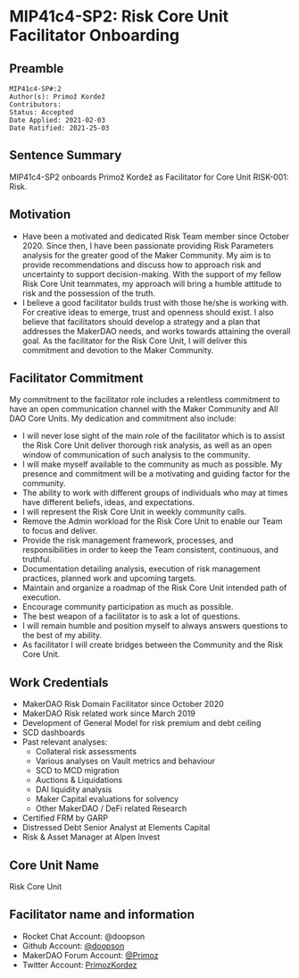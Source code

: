 # MIP41c4-SP2: Risk Core Unit Facilitator Onboarding

## Preamble

```
MIP41c4-SP#:2
Author(s): Primož Kordež
Contributors: 
Status: Accepted
Date Applied: 2021-02-03
Date Ratified: 2021-25-03
```

## Sentence Summary

MIP41c4-SP2 onboards Primož Kordež as Facilitator for Core Unit RISK-001: Risk.

## Motivation

- Have been a motivated and dedicated Risk Team member since October 2020. Since then, I have been passionate providing Risk Parameters analysis for the greater good of the Maker Community. My aim is to provide recommendations and discuss how to approach risk and uncertainty to support decision-making. With the support of my fellow Risk Core Unit teammates, my approach will bring a humble attitude to risk and the possession of the truth.
- I believe a good facilitator builds trust with those he/she is working with. For creative ideas to emerge, trust and openness should exist. I also believe that facilitators should develop a strategy and a plan that addresses the MakerDAO needs, and works towards attaining the overall goal. As the facilitator for the Risk Core Unit, I will deliver this commitment and devotion to the Maker Community.

## Facilitator Commitment

My commitment to the facilitator role includes a relentless commitment to have an open communication channel with the Maker Community and All DAO Core Units. My dedication and commitment also include:

- I will never lose sight of the main role of the facilitator which is to assist the Risk Core Unit deliver thorough risk analysis, as well as an open window of communication of such analysis to the community.
- I will make myself available to the community as much as possible. My presence and commitment will be a motivating and guiding factor for the community.
- The ability to work with different groups of individuals who may at times have different beliefs, ideas, and expectations.
- I will represent the Risk Core Unit in weekly community calls.
- Remove the Admin workload for the Risk Core Unit to enable our Team to focus and deliver.
- Provide the risk management framework, processes, and responsibilities in order to keep the Team consistent, continuous, and truthful.
- Documentation detailing analysis, execution of risk management practices, planned work and upcoming targets.
- Maintain and organize a roadmap of the Risk Core Unit intended path of execution.
- Encourage community participation as much as possible.
- The best weapon of a facilitator is to ask a lot of questions.
- I will remain humble and position myself to always answers questions to the best of my ability.
- As facilitator I will create bridges between the Community and the Risk Core Unit.

## Work Credentials

* MakerDAO Risk Domain Facilitator since October 2020
* MakerDAO Risk related work since March 2019
* Development of General Model for risk premium and debt ceiling
* SCD dashboards
* Past relevant analyses:
    * Collateral risk assessments
    * Various analyses on Vault metrics and behaviour
    * SCD to MCD migration
    * Auctions & Liquidations
    * DAI liquidity analysis
    * Maker Capital evaluations for solvency
    * Other MakerDAO / DeFi related Research
* Certified FRM by GARP
* Distressed Debt Senior Analyst at Elements Capital
* Risk & Asset Manager at Alpen Invest

## Core Unit Name

Risk Core Unit

## Facilitator name and information

* Rocket Chat Account: @doopson
* Github Account: [@doopson](https://github.com/doopson)
* MakerDAO Forum Account: [@Primoz](https://forum.makerdao.com/u/Primoz/summary)
* Twitter Account: [PrimozKordez](https://twitter.com/PrimozKordez)
